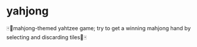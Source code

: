 # yahjong
 🀄🎲mahjong-themed yahtzee game; try to get a winning mahjong hand by selecting and discarding tiles🎲🀄
